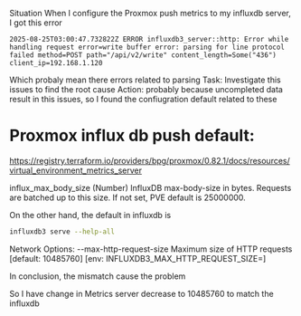 Situation
When I configure the Proxmox push metrics to my influxdb server, I got this error

```log_influxdb
2025-08-25T03:00:47.732822Z ERROR influxdb3_server::http: Error while handling request error=write buffer error: parsing for line protocol failed method=POST path="/api/v2/write" content_length=Some("436") client_ip=192.168.1.120
```
Which probaly mean there errors related to parsing
Task:
Investigate this issues to find the root cause
Action:
probably because uncompleted data result in this issues, so I found the confiugration default related to these

# Proxmox influx db push default:
https://registry.terraform.io/providers/bpg/proxmox/0.82.1/docs/resources/virtual_environment_metrics_server

influx_max_body_size (Number) InfluxDB max-body-size in bytes. Requests are batched up to this size. If not set, PVE default is 25000000.

On the other hand, the default in influxdb is

```bash
influxdb3 serve --help-all
```
Network Options:
  --max-http-request-size <SIZE>   Maximum size of HTTP requests [default: 10485760]
                                  [env: INFLUXDB3_MAX_HTTP_REQUEST_SIZE=]

In conclusion, the mismatch cause the problem

So I have change in Metrics server decrease to 10485760 to match the influxdb

